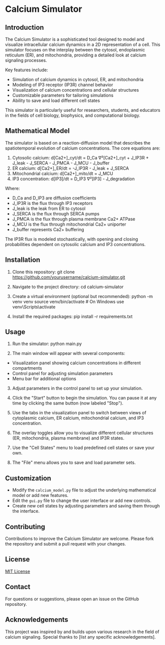 # Calcium Simulator

## Introduction

The Calcium Simulator is a sophisticated tool designed to model and visualize intracellular calcium dynamics in a 2D representation of a cell. This simulator focuses on the interplay between the cytosol, endoplasmic reticulum (ER), and mitochondria, providing a detailed look at calcium signaling processes.

Key features include:
- Simulation of calcium dynamics in cytosol, ER, and mitochondria
- Modeling of IP3 receptor (IP3R) channel behavior
- Visualization of calcium concentrations and cellular structures
- Customizable parameters for tailoring simulations
- Ability to save and load different cell states

This simulator is particularly useful for researchers, students, and educators in the fields of cell biology, biophysics, and computational biology.

## Mathematical Model

The simulator is based on a reaction-diffusion model that describes the spatiotemporal evolution of calcium concentrations. The core equations are:

1. Cytosolic calcium:
d[Ca2+]_cyt/dt = D_Ca ∇²[Ca2+]_cyt + J_IP3R + J_leak - J_SERCA - J_PMCA - J_MCU - J_buffer
2. ER calcium:
d[Ca2+]_ER/dt = -J_IP3R - J_leak + J_SERCA
3. Mitochondrial calcium:
d[Ca2+]_mito/dt = J_MCU
4. IP3 concentration:
d[IP3]/dt = D_IP3 ∇²[IP3] - J_degradation

Where:
- D_Ca and D_IP3 are diffusion coefficients
- J_IP3R is the flux through IP3 receptors
- J_leak is the leak from ER to cytosol
- J_SERCA is the flux through SERCA pumps
- J_PMCA is the flux through plasma membrane Ca2+ ATPase
- J_MCU is the flux through mitochondrial Ca2+ uniporter
- J_buffer represents Ca2+ buffering

The IP3R flux is modeled stochastically, with opening and closing probabilities dependent on cytosolic calcium and IP3 concentrations.

## Installation

1. Clone this repository:
git clone https://github.com/yourusername/calcium-simulator.git

2. Navigate to the project directory:
cd calcium-simulator

3. Create a virtual environment (optional but recommended):
python -m venv venv
source venv/bin/activate  # On Windows use venv\Scripts\activate

4. Install the required packages:
pip install -r requirements.txt

## Usage

1. Run the simulator:
python main.py

2. The main window will appear with several components:
- Visualization panel showing calcium concentrations in different compartments
- Control panel for adjusting simulation parameters
- Menu bar for additional options

3. Adjust parameters in the control panel to set up your simulation.

4. Click the "Start" button to begin the simulation. You can pause it at any time by clicking the same button (now labeled "Stop").

5. Use the tabs in the visualization panel to switch between views of cytoplasmic calcium, ER calcium, mitochondrial calcium, and IP3 concentration.

6. The overlay toggles allow you to visualize different cellular structures (ER, mitochondria, plasma membrane) and IP3R states.

7. Use the "Cell States" menu to load predefined cell states or save your own.

8. The "File" menu allows you to save and load parameter sets.

## Customization

- Modify the `calcium_model.py` file to adjust the underlying mathematical model or add new features.
- Edit the `gui.py` file to change the user interface or add new controls.
- Create new cell states by adjusting parameters and saving them through the interface.

## Contributing

Contributions to improve the Calcium Simulator are welcome. Please fork the repository and submit a pull request with your changes.

## License

[MIT License](LICENSE)

## Contact

For questions or suggestions, please open an issue on the GitHub repository.

## Acknowledgements

This project was inspired by and builds upon various research in the field of calcium signaling. Special thanks to [list any specific acknowledgements].
